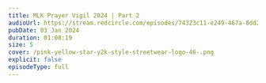 ```yaml
---
title: MLK Prayer Vigil 2024 | Part 2
audioUrl: https://stream.redcircle.com/episodes/74323c11-e249-467a-8dd2-bbe442107293/stream.mp3
pubDate: 03 Jan 2024
duration: 01:08:19
size: 5
cover: /pink-yellow-star-y2k-style-streetwear-logo-46-.png
explicit: false
episodeType: full
---
```

